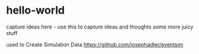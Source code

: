 # hello-world
capture ideas here - use this to capture ideas and thoughts
some more juicy stuff

used to Create Simulation Data 
https://github.com/josephadler/eventsim

